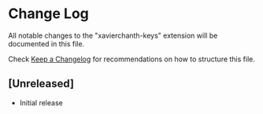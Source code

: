 # Change Log

All notable changes to the "xavierchanth-keys" extension will be documented in this file.

Check [Keep a Changelog](http://keepachangelog.com/) for recommendations on how to structure this file.

## [Unreleased]

- Initial release
